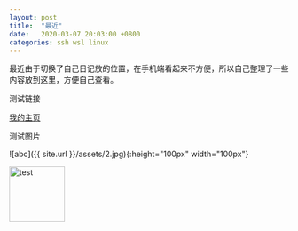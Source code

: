 ```yaml
---
layout: post
title:  "最近"
date:   2020-03-07 20:03:00 +0800
categories: ssh wsl linux
---
```

最近由于切换了自己日记放的位置，在手机端看起来不方便，所以自己整理了一些内容放到这里，方便自己查看。

测试链接

[我的主页](https://zxj-4096.github.io/)

测试图片

![abc]({{ site.url }}/assets/2.jpg){:height="100px" width="100px"}

<image src='{{ site.url }}/assets/2.jpg' width='100' height='100' alt='test' align=center>